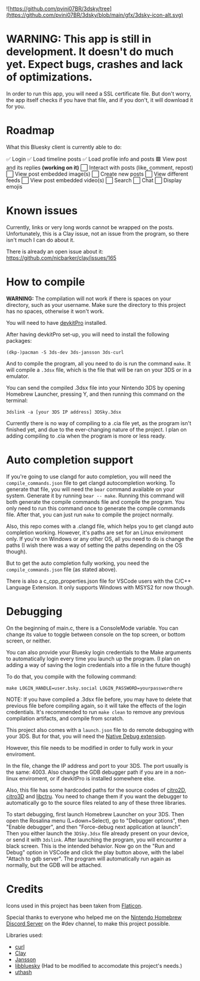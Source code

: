 ![https://github.com/pvini07BR/3dsky/tree](https://github.com/pvini07BR/3dsky/blob/main/gfx/3dsky-icon-alt.svg)

# WARNING: This app is still in development. It doesn't do much yet. Expect bugs, crashes and lack of optimizations.

In order to run this app, you will need a SSL certificate file. But don't worry, the app itself checks if you have that file, and if you don't, it will download it for you.

# Roadmap

What this Bluesky client is currently able to do:

✅ Login
✅ Load timeline posts
✅ Load profile info and posts
🟩 View post and its replies **(working on it)**
⬜ Interact with posts (like, comment, repost)
⬜ View post embedded image(s)
⬜ Create new posts
⬜ View different feeds
⬜ View post embedded video(s)
⬜ Search
⬜ Chat
⬜ Display emojis

# Known issues

Currently, links or very long words cannot be wrapped on the posts. Unfortunately, this is a Clay issue, not an issue from the program, so there isn't much I can do about it.

There is already an open issue about it: https://github.com/nicbarker/clay/issues/165

# How to compile

**WARNING:** The compilation will not work if there is spaces on your directory, such as your username. Make sure the directory to this project has no spaces, otherwise it won't work.

You will need to have [devkitPro](https://devkitpro.org/wiki/Getting_Started) installed.

After having devkitPro set-up, you will need to install the following packages:
```
(dkp-)pacman -S 3ds-dev 3ds-jansson 3ds-curl
```

And to compile the program, all you need to do is run the command ``make``. It will compile
a ``.3dsx`` file, which is the file that will be ran on your 3DS or in a emulator.

You can send the compiled .3dsx file into your Nintendo 3DS by opening Homebrew Launcher, pressing Y,
and then running this command on the terminal:
```
3dslink -a [your 3DS IP address] 3DSky.3dsx
```

Currently there is no way of compiling to a .cia file yet, as the program isn't finished yet, and due to
the ever-changing nature of the project. I plan on adding compiling to .cia when the program is more or less ready.

# Auto completion support

If you're going to use clangd for auto completion, you will need the ``compile_commands.json`` file
to get clangd autocompletion working. To generate that file, you will need the ``bear`` command available on
your system. Generate it by running ``bear -- make``. Running this command will both generate the compile commands
file and compile the program. You only need to run this command once to generate the compile commands file. After
that, you can just run ``make`` to compile the project normally.

Also, this repo comes with a .clangd file, which helps you to get clangd auto completion working.
However, it's paths are set for an Linux enviroment only. If you're on Windows or any other OS,
all you need to do is change the paths (I wish there was a way of setting the paths depending on the OS though).

But to get the auto completion fully working, you need the ``compile_commands.json`` file (as stated above).

There is also a c_cpp_properties.json file for VSCode users with the C/C++ Language Extension.
It only supports Windows with MSYS2 for now though.

# Debugging

On the beginning of main.c, there is a ConsoleMode variable. You can change its value to toggle between
console on the top screen, or bottom screen, or neither.

You can also provide your Bluesky login credentials to the Make arguments to automatically login every time
you launch up the program. (I plan on adding a way of saving the login credentials into a file in the future though)

To do that, you compile with the following command:
```
make LOGIN_HANDLE=user.bsky.social LOGIN_PASSWORD=yourpasswordhere
```

NOTE: If you have compiled a .3dsx file before, you may have to delete that previous file before compiling again,
so it will take the effects of the login credentials. It's recommended to run ``make clean`` to remove any previous
compilation artifacts, and compile from scratch.

This project also comes with a ``launch.json`` file to do remote debugging with your 3DS. But for that, you will need
the [Native Debug extension](https://marketplace.visualstudio.com/items?itemName=webfreak.debug).

However, this file needs to be modified in order to fully work in your enviroment.

In the file, change the IP address and port to your 3DS. The port usually is the same: 4003.
Also change the GDB debugger path if you are in a non-linux enviroment, or if devkitPro is installed
somewhere else.

Also, this file has some hardcoded paths for the source codes of [citro2D](https://github.com/devkitPro/citro2d), [citro3D](https://github.com/devkitPro/citro3d) and [libctru](https://github.com/devkitPro/libctru). You need to change them if you want the
debugger to automatically go to the source files related to any of these three libraries.

To start debugging, first launch Homebrew Launcher on your 3DS. Then open the Rosalina menu (L+down+Select),
go to "Debugger options", then "Enable debugger", and then "Force-debug next application at launch".
Then you either launch the ``3DSky.3dsx`` file already present on your device, or send it with ``3dslink``.
After launching the program, you will encounter a black screen. This is the intended behavior. Now
go on the "Run and Debug" option in VSCode and click the play button above, with the label "Attach to gdb server".
The program will automatically run again as normally, but the GDB will be attached.

# Credits

Icons used in this project has been taken from [Flaticon](https://www.flaticon.com).

Special thanks to everyone who helped me on the [Nintendo Homebrew Discord Server](https://github.com/nh-server)
on the #dev channel, to make this project possible.

Libraries used:
- [curl](https://github.com/curl/curl)
- [Clay](https://github.com/nicbarker/clay)
- [Jansson](https://github.com/akheron/jansson)
- [libbluesky](https://github.com/briandowns/libbluesky) (Had to be modified to accomodate this project's needs.)
- [uthash](https://github.com/troydhanson/uthash)

